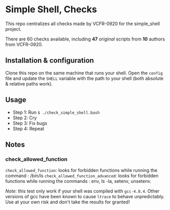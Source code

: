 # Simple Shell, Checks

This repo centralizes all checks made by VCFR-0920 for the simple_shell project.

There are 60 checks available, including **47** *original* scripts from **10** authors from VCFR-0920.


## Installation & configuration

Clone this repo on the same machine that runs your shell.
Open the `config` file and update the `SHELL` variable with the path to your shell (both absolute & relative paths work).


## Usage

* Step 1: Run `$ ./check_simple_shell.bash`
* Step 2: Cry
* Step 3: Fix bugs
* Step 4: Repeat


## Notes

### check_allowed_function

`check_allowed_function`: looks for forbidden functions while running the command : /bin/ls
`check_allowed_function_advanced`: looks for forbidden functions while running the commands : env, ls -la, setenv, unsetenv.

_Note_: this test only work if your shell was compiled with `gcc-4.8.4`. Other versions of gcc have been known to cause `ltrace` to behave unpredictably. Use at your own risk and don't take the results for granted!
